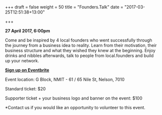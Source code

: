 +++ 
draft = false 
weight = 50 
title = "Founders.Talk" 
date = "2017-03-25T12:51:38+13:00"

+++

**27 April 2017, 6:00pm**

Come and be inspired by 4 local founders who went successfully through the journey from a business idea to reality. Learn from their motivation, their business structure and what they wished they knew at the beginning. Enjoy drinks and nibbles afterwards, talk to people from local.founders and build up your network.

**[Sign up on Eventbrite](https://www.eventbrite.com/e/founderstalk-nelson-tickets-33168680416)**

Event location: G Block, NMIT - 61 / 65 Nile St, Nelson, 7010

Standard ticket: $20

Supporter ticket + your business logo and banner on the event: $100

*Contact us if you would like an opportunity to volunteer to this event.



